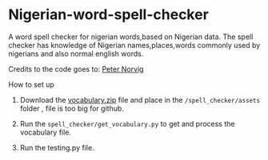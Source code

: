 # Nigerian-word-spell-checker
A word spell checker for nigerian words,based on Nigerian data. The spell checker has knowledge of Nigerian names,places,words commonly used by nigerians and also normal english words.

Credits to the code goes to: <a href="http://norvig.com/spell-correct.html">Peter Norvig</a>



How to set up<br>
1) Download the <a href="https://drive.google.com/file/d/10vsgGa-LBkrHUIoSfet8hRJSQlP_mlxt/view?usp=sharing">vocabulary.zip</a> file and place in the `/spell_checker/assets` folder , file is too big for github.

2) Run the `spell_checker/get_vocabulary.py` to get and process the vocabulary file.

3) Run the testing.py file.
<img href="https://github.com/saheedniyi02/Nigerian-word-spell-checker/blob/main/Result.PNG">
